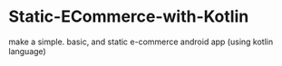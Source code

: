 # Static-ECommerce-with-Kotlin
make a simple. basic, and static e-commerce android app (using kotlin language) 
